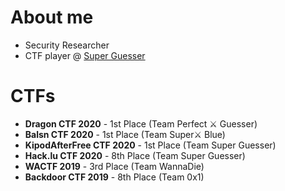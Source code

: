 # About me

* Security Researcher
* CTF player @ [Super Guesser](https://guesser.team)

# CTFs

* **Dragon CTF 2020** - 1st Place (Team Perfect ⚔️ Guesser)
* **Balsn CTF 2020** - 1st Place (Team Super⚔️ Blue)
* **KipodAfterFree CTF 2020** - 1st Place (Team Super Guesser)
* **Hack.lu CTF 2020** - 8th Place (Team Super Guesser)
* **WACTF 2019** - 3rd Place (Team WannaDie)
* **Backdoor CTF 2019** - 8th Place (Team 0x1)
